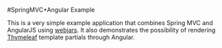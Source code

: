 #SpringMVC+Angular Example

This is a very simple example application that combines Spring MVC and AngularJS using [webjars](http://www.webjars.org/). It also demonstrates the possibility of rendering [Thymeleaf](http://www.thymeleaf.org/) template partials through Angular.